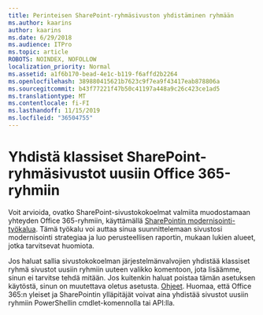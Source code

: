 ```yaml
---
title: Perinteisen SharePoint-ryhmäsivuston yhdistäminen ryhmään
ms.author: kaarins
author: kaarins
ms.date: 6/29/2018
ms.audience: ITPro
ms.topic: article
ROBOTS: NOINDEX, NOFOLLOW
localization_priority: Normal
ms.assetid: a1f6b170-bead-4e1c-b119-f6affd2b2264
ms.openlocfilehash: 389880415621b7623c9f7ea9f43417eab878806a
ms.sourcegitcommit: b43f77221f47b50c41197a448a9c26c423ce1ad5
ms.translationtype: MT
ms.contentlocale: fi-FI
ms.lasthandoff: 11/15/2019
ms.locfileid: "36504755"
---
```

# <a name="connect-classic-sharepoint-team-sites-to-new-office-365-groups"></a>Yhdistä klassiset SharePoint-ryhmäsivustot uusiin Office 365-ryhmiin

Voit arvioida, ovatko SharePoint-sivustokokoelmat valmiita muodostamaan yhteyden Office 365-ryhmiin, käyttämällä [SharePointin modernisointi-työkalua](https://go.microsoft.com/fwlink/?linkid=873066). Tämä työkalu voi auttaa sinua suunnittelemaan sivustosi modernisointi strategiaa ja luo perusteellisen raportin, mukaan lukien alueet, jotka tarvitsevat huomiota.
  
Jos haluat sallia sivustokokoelman järjestelmänvalvojien yhdistää klassiset ryhmä sivustot uusiin ryhmiin uuteen valikko komentoon, jota lisäämme, sinun ei tarvitse tehdä mitään. Jos kuitenkin haluat poistaa tämän asetuksen käytöstä, sinun on muutettava oletus asetusta. [Ohjeet](https://go.microsoft.com/fwlink/?linkid=2004316). Huomaa, että Office 365:n yleiset ja SharePointin ylläpitäjät voivat aina yhdistää sivustot uusiin ryhmiin PowerShellin cmdlet-komennolla tai API:lla.
  


